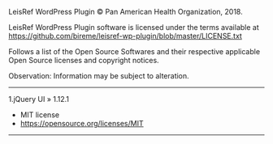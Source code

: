 LeisRef WordPress Plugin © Pan American Health Organization, 2018.

LeisRef WordPress Plugin software is licensed under the terms available at https://github.com/bireme/leisref-wp-plugin/blob/master/LICENSE.txt

Follows a list of the Open Source Softwares and their respective applicable Open Source licenses and copyright notices.

Observation: Information may be subject to alteration.

***
1.jQuery UI » 1.12.1

* MIT license
* https://opensource.org/licenses/MIT
***
